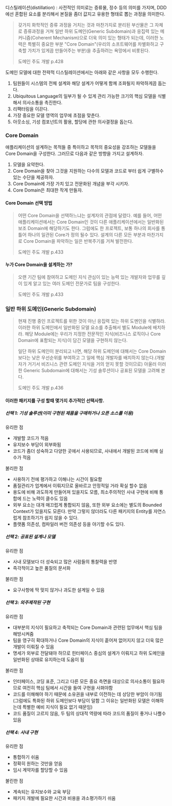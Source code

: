 디스틸레이션(distillation) : 사전적인 의미로는 증류물, 정수 등의 의미를 가지며,
DDD에선 혼합된 요소를 분리해서 본질을 좀더 값지고 유용한 형태로 뽑는 과정을 의미한다.

> 갖가지 화학적인 증류 과정을 거치는 것과 마찬가지로 분리된 부산물은 그 자체로 증류과정을 거쳐
> 일반 하위 도메인(Generic Subdomain)과 응집력 있는 메커니즘(Coherent Mechanism)으로
> 더욱 의미 있는 형태가 되는데, 이러한 노력은 특별히 중요한 부분
> "Core Domain"(우리의 소프트웨어를 차별화하고 구축할 가치가 있게끔 만들어주는 부분)을 추출하려는 욕망에서 비롯된다.
>
> 도메인 주도 개발 p.428

도메인 모델에 대한 전략적 디스틸레이션에서는 아래와 같은 사항을 모두 수행한다.
1. 팀원들이 시스템의 전체 설계와 해당 설계가 어떻게 함께 조화될지 파악하게끔 돕는다.
2. Ubiquitous Language의 일부가 될 수 있게 관리 가능한 크기의 핵심 모델을 식별해서 의사소통을 촉진한다.
3. 리팩터링을 이끈다.
4. 가장 중요한 모델 영역의 업무에 초점을 맞춘다.
5. 아웃소싱, 기성 컴포넌트의 활용, 할당에 관한 의사결정을 돕는다.


### Core Domain
애플리케이션의 설계하는 목적들 중 특이하고 목적의 중요성을 강조하는 모델들을 Core Domain을 구성한다.
그러므로 다음과 같은 방향을 가지고 설계하자.
1. 모델을 요약한다.
2. Core Domain을 찾아 그것을 지원하는 다수의 모델과 코드로 부터 쉽게 구별하수 있는 수단을 제공하자.
3. Core Domain에 가장 가치 있고 전문화된 개념을 부각 시키자.
4. Core Domain은 최대한 작게 만들자.

#### Core Domain 선택 방법
> 어떤 Core Domain을 선택하느냐는 설계자의 관점에 달렸다.
> 예를 들어, 어떤 애플리케이션에서는 Core Domain인 것이 다른 애플리케이션에서는 일반화된 보조 Domain에 해당하기도 한다.
> 그럼에도 한 프로젝트, 보통 하나의 회사를 통틀어 하나의 일관된 Core가 정의 될수 있다.
> 설계의 다른 모든 부분과 마찬가지로 Core Domain을 파악하는 일은 반복주기를 거쳐 발전한다.
>
> 도메인 주도 개발 p.433

#### 누가 Core Domain을 설계하는 가?
> 오랜 기간 팀에 참여하고 도메인 지식 관심이 있는 능력 있는 개발자와
> 업무를 깊이 있게 알고 있는 여러 도메인 전문가로 팀을 구성한다.
>
> 도메인 주도 개발 p.433

### 일반 하위 도메인(Generic Subdomain)
> 현재 진행 중인 프로젝트를 위한 것이 아닌 응집력 있는 하위 도멘인을 식별하라.
> 이러한 하위 도메인에서 일반화된 모델 요소를 추출해서 별도 Module에 배치하라.
> 해당 Module에는 우리가 지정한 전문적인 지식(비즈니스 로직이나 Core Domain에 표함되는 지식)이
> 담긴 모델을 구현하지 않는다.
>
> 일단 하위 도메인이 분리되고 나면, 해당 하위 도메인에 대해서는 Core Domain보다는 낮은 우선순위를 부여하고
> 그 일에 핵심 개발자를 배치하지 않는다.(개발자가 거기서 비즈니스 관련 도메인 지식을 거의 얻지 못할 것이므로)
> 아울러 이러한 Generic Subdomain에 대해서는 기성 솔루션이나 공표된 모델을 고려해 본다.
>
> 도메인 주도 개발 p.436

#### 이러한 패키지를 구성 할때 몇가지 추가적인 선택사항.

##### 선택 1: 기성 솔루션(이미 구현된 제품을 구매하거나 오픈 소스를 이용)
유리한 점
- 개발할 코드가 적음
- 유지보수 부담이 외부화됨
- 코드가 좀더 성숙하고 다양한 곳에서 사용되므로, 사내에서 개발된 코드에 비해 실수가 적음

불리한 점
- 사용하기 전에 평가하고 이해나는 시간이 필요함
- 품질관리가 업계에서 이뤄지므로 올바르고 안정적일 거라 확실 할수 없음
- 용도에 비해 과도하게 만들어져 있을지도 모름, 최소주의적인 사내 구현에 비해 통합에 드는 노력이 클수도 있음
- 외부 요소는 대개 매끄럽게 통합되지 않음, 또한 외부 요소에는 별도의 Bounded Context가 있을지도 모른다.
  만약 그렇지 않더라도 다른 패키지의 Entity를 자연스럽게 참조하기가 쉽지 않을 수 있다.
- 플랫폼 의존성, 컴파일러 버전 의존성 등을 야기할 수도 있다.

##### 선택 2: 공표된 설계나 모델
유리한 점
- 사내 모델보다 더 성숙되고 많은 사람들의 통찰력을 반영
- 즉각적이고 높은 품질의 문서화

불리한 점
- 요구사항에 딱 맞지 않거나 과도한 설계일 수 있음

##### 선택 3: 외주제작된 구현
유리한 점
- 대부분의 지식이 필요하고 축적되는 Core Domain과 관련된 업무에서 핵심 팀을 해방시켜줌
- 팀을 영구히 확대하거나 Core Domain의 지식이 흩어져 없어지지 않고 더욱 많은 개발이 이뤄질 수 있음
- 명세가 외부로 전달돼야 하므로 힌터페이스 중심의 설계가 이뤄지고 하위 도메인을 일반화된 상태로 유지하는데 도움이 됨

불리한 점
- 인터페이스, 코딩 표준, 그리고 다른 모든 중요 측면을 대상으로 의사소통이 필요하므로
  여전히 핵심 팀에서 시간을 들여 구현을 사펴야함
- 코드를 이해해야 하기 때문에 소유권을 내부로 이전하는 데 상당한 부암이 야기됨(그럼에도 특화된 하위 도메인보다 부담이 덜함
  그 이유는 일반화된 모델은 이해하는데 특별한 예비 지식이 필요 없기 때문임)
- 코드 품질이 고르지 않음, 두 팀의 상대적 역량에 따라 코드의 품질이 좋거나 나쁠수 있음

##### 선택 4: 사내 구현
유리한 점
- 통합하기 쉬움
- 정확히 원하는 것만을 얻음
- 임시 계약자를 할당할 수 있음

불린한 점
- 계속되는 유지보수와 교육 부담
- 패키지 개발에 필요한 시간과 비용을 과소평가하기 쉬움
